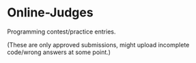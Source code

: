 # Online-Judges
Programming contest/practice entries.

(These are only approved submissions, might upload incomplete code/wrong answers at some point.)
